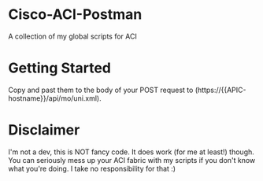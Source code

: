 # Cisco-ACI-Postman
A collection of my global scripts for ACI

# Getting Started
Copy and past them to the body of your POST request to (https://{{APIC-hostname}}/api/mo/uni.xml).

# Disclaimer
I'm not a dev, this is NOT fancy code. 
It does work (for me at least!) though. 
You can seriously mess up your ACI fabric with my scripts if you don't know what you're doing. 
I take no responsibility for that :)
